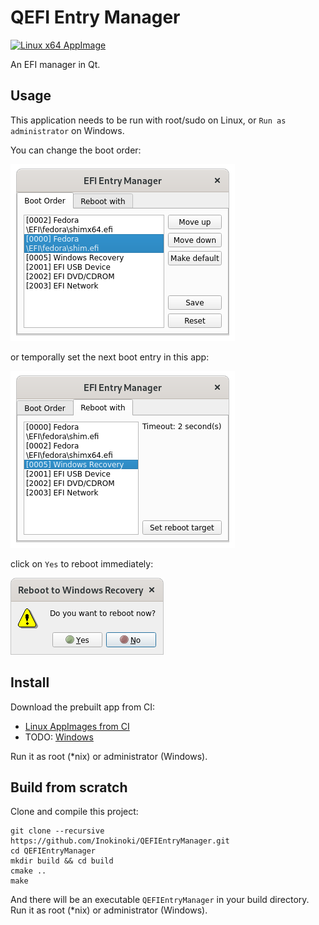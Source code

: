 # QEFI Entry Manager

[![Linux x64 AppImage](https://github.com/Inokinoki/QEFIEntryManager/actions/workflows/cmake-linux-amd64-appimage.yml/badge.svg)](https://github.com/Inokinoki/QEFIEntryManager/actions/workflows/cmake-linux-amd64-appimage.yml)

An EFI manager in Qt.

## Usage

This application needs to be run with root/sudo on Linux, or `Run as administrator` on Windows.

You can change the boot order:

![Boot Entry](.github/entries.png)

or temporally set the next boot entry in this app:

![Reboot](.github/reboot.png)

click on `Yes` to reboot immediately:

![Reboot Confirmation](.github/reboot_confirm.png)

## Install

Download the prebuilt app from CI:

- [Linux AppImages from CI](https://github.com/Inokinoki/QEFIEntryManager/actions/runs)
- TODO: [Windows]()

Run it as root (*nix) or administrator (Windows).

## Build from scratch

Clone and compile this project:

```
git clone --recursive https://github.com/Inokinoki/QEFIEntryManager.git
cd QEFIEntryManager
mkdir build && cd build
cmake ..
make
```

And there will be an executable `QEFIEntryManager` in your build directory. Run it as root (*nix) or administrator (Windows).
